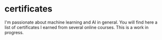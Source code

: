 # certificates
I'm passionate about machine learning and AI in general. You will find here a list of certificates I earned from several online courses.
This is a work in progress. 
